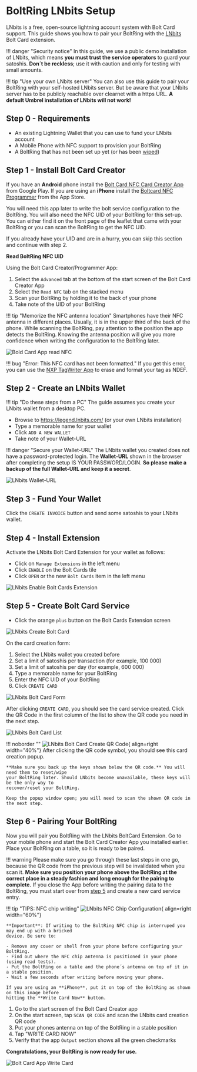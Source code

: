 # BoltRing LNbits Setup

LNbits is a free, open-source lightning account system with Bolt Card support. This guide shows you
how to pair your BoltRing with the [LNbits](https://lnbits.com/) Bolt Card extension.

!!! danger "Security notice"
    In this guide, we use a public demo installation of LNbits, which means **you must trust the
    service operators** to guard your satoshis. **Don´t be reckless**; use it with caution and only
    for testing with small amounts.

!!! tip "Use your own LNbits server"
    You can also use this guide to pair your BoltRing with your self-hosted LNbits server. But be
    aware that your LNbits server has to be publicly reachable over clearnet with a https URL. **A
    default Umbrel installation of LNbits will not work!**

## Step 0 - Requirements

- An existing Lightning Wallet that you can use to fund your LNbits account
- A Mobile Phone with NFC support to provision your BoltRing
- A BoltRing that has not been set up yet (or has been [wiped](/boltring-reset))

## Step 1 - Install Bolt Card Creator

If you have an **Android** phone install the [Bolt Card NFC Card Creator App](https://play.google.com/store/apps/details?id=com.lightningnfcapp) from Google Play.
If you are using an **iPhone** install the [Boltcard NFC Programmer](https://apps.apple.com/us/app/boltcard-nfc-programmer/id6450968873) from the App Store.

You will need this app later to write the bolt service configuration to the BoltRing. You will also
need the NFC UID of your BoltRing for this set-up. You can either find it on the front page of the
leaflet that came with your BoltRing or you can scan the BoltRing to get the NFC UID.

If you already have your UID and are in a hurry, you can skip this section and continue with step 2.

**Read BoltRing NFC UID**

Using the Bolt Card Creator/Programmer App:

1. Select the `Advanced` tab at the bottom of the start screen of the Bolt Card Creator App
1. Select the `Read NFC` tab on the stacked menu
1. Scan your BoltRing by holding it to the back of your phone
1. Take note of the UID of your BoltRing

!!! tip "Memorize the NFC antenna location"
    Smartphones have their NFC antenna in different places. Usually, it is in the upper third of the
    back of the phone. While scanning the BoltRing, pay attention to the position the app detects
    the BoltRing. Knowing the antenna position will give you more confidence when writing the
    configuration to the BoltRing later.

![Bold Card App read NFC](images/bolt-card-app-read-nfc.png)

!!! bug "Error: This NFC card has not been formatted."
    If you get this error, you can use the
    [NXP TagWriter App](https://play.google.com/store/apps/details?id=com.nxp.nfc.tagwriter) to
    erase and format your tag as NDEF.

## Step 2 - Create an LNbits Wallet

!!! tip "Do these steps from a PC"
    The guide assumes you create your LNbits wallet from a desktop PC.

- Browse to https://legend.lnbits.com/ (or your own LNbits installation)
- Type a memorable name for your wallet
- Click `ADD A NEW WALLET`
- Take note of your Wallet-URL

!!! danger "Secure your Wallet-URL"
    The LNbits wallet you created does not have a password-protected login. The **Wallet-URL** shown
    in the browser after completing the setup IS YOUR PASSWORD/LOGIN. **So please make a backup of
    the full Wallet-URL and keep it a secret**.

![LNbits Wallet-URL](images/lnbits-wallet-url.png)

## Step 3 - Fund Your Wallet

Click the `CREATE INVOICE` button and send some satoshis to your LNbits wallet.

## Step 4 - Install Extension

Activate the LNbits Bolt Card Extension for your wallet as follows:

- Click on `Manage Extensions` in the left menu
- Click `ENABLE` on the Bolt Cards tile
- Click `OPEN` or the new `Bolt Cards` item in the left menu

![LNbits Enable Bolt Cards Extension](images/lnbits-enable-bolt-card-extension.png)

## Step 5 - Create Bolt Card Service

- Click the orange `plus` button on the Bolt Cards Extension screen

![LNbits Create Bolt Card](images/lnbits-create-bolt-card.png)

On the card creation form:

1. Select the LNbits wallet you created before
1. Set a limit of satoshis per transaction (for example, 100 000)
1. Set a limit of satoshis per day (for example, 600 000)
1. Type a memorable name for your BoltRing
1. Enter the NFC UID of your BoltRing
1. Click `CREATE CARD`

![LNbits Bolt Card Form](images/lnbits-bolt-card-form.png)

After clicking `CREATE CARD`, you should see the card service created. Click the QR Code in the
first column of the list to show the QR code you need in the next step.

![LNbits Bolt Card List](images/lnbits-bolt-card-list.png)

!!! noborder ""
    ![LNbits Bolt Card Create QR Code](images/lnbits-create-card-qr.png){ align=right width="40%"}
    After clicking the QR code symbol, you should see this card creation popup.

    **Make sure you back up the keys shown below the QR code.** You will need them to reset/wipe
    your BoltRing later. Should LNbits become unavailable, these keys will be the only way to
    recover/reset your BoltRing.

    Keep the popup window open; you will need to scan the shown QR code in the next step.

## Step 6 - Pairing Your BoltRing

Now you will pair you BoltRing with the LNbits BoltCard Extension. Go to your mobile phone and start
the Bolt Card Creator App you installed earlier. Place your BoltRing on a table, so it is ready to
be paired.

!!! warning
    Please make sure you go through these last steps in one go, because the QR code from the
    previous step will be invalidated when you scan it. **Make sure you position your phone above
    the  BoltRing at the correct place in a steady fashion and long enough for the pairing to 
    complete.** If you close the App before writing the pairing data to the BoltRing, you must start
    over from [step 5](#step-5-create-bolt-card-service) and create a new card service entry.


!!! tip "TIPS: NFC chip writing"
    ![LNbits NFC Chip Configuration](images/iphone-positioning.jpg){ align=right width="60%"}

    **Important**: If writing to the BoltRing NFC chip is interruped you may end up with a bricked
    device. Be sure to:

    - Remove any cover or shell from your phone before configuring your BoltRing.
    - Find out where the NFC chip antenna is positioned in your phone (using read tests).
    - Put the BoltRing on a table and the phone´s antenna on top of it in a stable position.
    - Wait a few seconds after writing before moving your phone.

    If you are using an **iPhone**, put it on top of the BoltRing as shown on this image before 
    hitting the **Write Card Now** button.


1. Go to the start screen of the Bolt Card Creator app
1. On the start screen, tap `SCAN QR CODE` and scan the LNbits card creation QR code
1. Put your phones antenna on top of the BoltRing in a stable position
1. Tap "WRITE CARD NOW"
1. Verify that the app `Output` section shows all the green checkmarks

**Congratulations, your BoltRing is now ready for use.**

![Bolt Card App Write Card](images/bolt-card-app-write-card.png)
